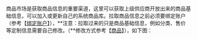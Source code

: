 商品市场是获取商品信息的重要渠道，这里可以获取上级供应商开放出来的商品基础信息，可以加入或更新自己的系统商品库。拉取商品信息之前必须要绑定账户（参考【[绑定账户](/yun-shi-chang/di-yi-bu-ff1a-bang-ding-zhang-hu.md)】），**注意：拉取过来的只是商品基础信息，例如分类、售价等定制信息需要自己修改。（**修改方式参考【[商品](/shang-pin-guan-li/shang-pin.md)】），如下图：

